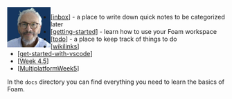 <img src="attachments/me.png" width=100 align="left">

- [[inbox]] - a place to write down quick notes to be categorized later
- [[getting-started]] - learn how to use your Foam workspace
- [[todo]] - a place to keep track of things to do
- [[wikilinks]]
- [[get-started-with-vscode]]
- [[Week 4.5]]
- [[MultiplatformWeek5]]

In the `docs` directory you can find everything you need to learn the basics of Foam.

[//begin]: # "Autogenerated link references for markdown compatibility"
[inbox]: inbox "Inbox"
[getting-started]: getting-started "Getting Started"
[todo]: todo "Todo"
[wikilinks]: docs/features/wikilinks "Wikilinks"
[get-started-with-vscode]: docs/how-to/get-started-with-vscode "Getting started with VS Code"
[Week 4.5]: <multiplatform/Week 4.5> "Week 4.5"
[MultiplatformWeek5]: multiplatform/MultiplatformWeek5 "Week 5"
[//end]: # "Autogenerated link references"